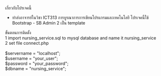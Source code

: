 เกี่ยวกับโปรเจคนี้ 
- ทำส่งอาจารย์ในวิชา ICT313 การบูรณาการการเขียนโปรแกรมและเทคโนโลยี
  โปรเจคนี้ใช้ Bootstrap - SB Admin 2 เป็น template 

ขั้นตอนการติดตั้ง <br>
1 import nursing_service.sql to mysql database and name it nursing_service <br>
2 set file connect.php <br>
<br>
$servername = "localhost";<br>
$username = "your_user";<br>
$password = "your_password";<br>
$dbname = "nursing_service";<br>
